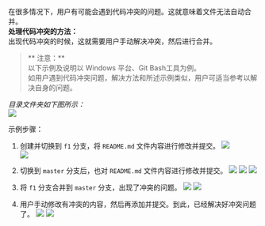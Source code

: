 在很多情况下，用户有可能会遇到代码冲突的问题。这就意味着文件无法自动合并。  
**处理代码冲突的方法：**  
出现代码冲突的时候，这就需要用户手动解决冲突，然后进行合并。

>** 注意：**  
> 以下示例及说明以 Windows 平台、Git Bash工具为例。  
> 如用户遇到代码冲突问题，解决方法和所述示例类似，用户可适当参考以解决自身的问题。

 
*目录文件夹如下图所示：*  
![](http://imgcache.tce.fsphere.cn/image/mc.qcloudimg.com/static/img/8d398b8df95d05508c6307ff0e3f9d83/2017-09-11_104043.png)

示例步骤：  

1. 创建并切换到 `f1` 分支，将 `README.md` 文件内容进行修改并提交。
![](http://imgcache.tce.fsphere.cn/image/mc.qcloudimg.com/static/img/baf28728aab9db543c5195d7881581f3/2017-09-08_173126.png)  
![](http://imgcache.tce.fsphere.cn/image/mc.qcloudimg.com/static/img/9b781c806e7b4610b8ea3e0f117fb3c4/2017-09-08_173443.png)

2. 切换到 `master` 分支后，也对 `README.md` 文件内容进行修改并提交。
![](http://imgcache.tce.fsphere.cn/image/mc.qcloudimg.com/static/img/6ffb9f7c33227b7dd2bdfefd73c192d0/2017-09-11_110646.png)
![](http://imgcache.tce.fsphere.cn/image/mc.qcloudimg.com/static/img/9e010f478dd6fe20914219c4d8c2f197/2017-09-08_171739.png)
![](http://imgcache.tce.fsphere.cn/image/mc.qcloudimg.com/static/img/7b782a29465c9ccf918e454b7bf9bd22/2017-09-08_174739.png)

3. 将 `f1` 分支合并到 `master` 分支，出现了冲突的问题。
![](http://imgcache.tce.fsphere.cn/image/mc.qcloudimg.com/static/img/d306267cedb9fb7258b463ffe9ab7132/2017-09-08_174757.png)
![](http://imgcache.tce.fsphere.cn/image/mc.qcloudimg.com/static/img/2bc9255a930111ad67146dc1eebc8b22/2017-09-08_171553.png)

4. 用户手动修改有冲突的内容，然后再添加并提交。到此，已经解决好冲突问题了。
![](http://imgcache.tce.fsphere.cn/image/mc.qcloudimg.com/static/img/ec5bccd8fe084e54301ec85f4ab389a6/2017-09-08_171410.png)
![](http://imgcache.tce.fsphere.cn/image/mc.qcloudimg.com/static/img/2db4d6226808eee8633a82f43fd95fb4/2017-09-08_175002.png)



